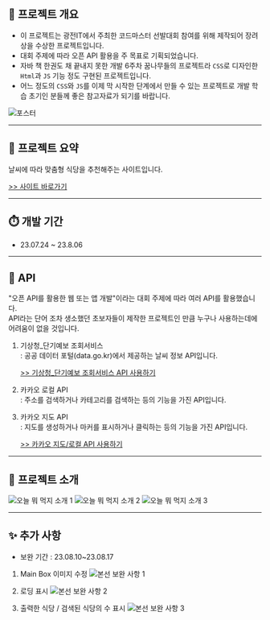 ## 📗 프로젝트 개요

* 이 프로젝트는 광전IT에서 주최한 코드마스터 선발대회 참여를 위해 제작되어 장려상을 수상한 프로젝트입니다.
* 대회 주제에 따라 오픈 API 활용을 주 목표로 기획되었습니다.
* 자바 책 한권도 채 끝내지 못한 개발 6주차 꿈나무들의 프로젝트라 `CSS`로 디자인한 `Html`과 `JS` 기능 정도 구현된 프로젝트입니다.
* 어느 정도의 `CSS`와 `JS`를 이제 막 시작한 단계에서 만들 수 있는 프로젝트로 개발 학습 초기인 분들께 좋은 참고자료가 되기를 바랍니다.

![포스터](https://velog.velcdn.com/images/ksj0314/post/6475c6c5-b7e3-4f37-99e6-41a95ba115f0/image.png)

---

## 📘 프로젝트 요약
날씨에 따라 맞춤형 식당을 추천해주는 사이트입니다.

[>> 사이트 바로가기](https://cmkj0314.neocities.org/)

---

## ⏱️ 개발 기간
* 23.07.24 ~ 23.8.06

---

## 📕 API

"오픈 API를 활용한 웹 또는 앱 개발"이라는 대회 주제에 따라 여러 API를 활용했습니다.<br/>
API라는 단어 조차 생소했던 초보자들이 제작한 프로젝트인 만큼 누구나 사용하는데에 어려움이 없을 것입니다.

1. 기상청_단기예보 조회서비스<br/>
   : 공공 데이터 포털(data.go.kr)에서 제공하는 날씨 정보 API입니다.
   
   [>> 기상청_단기예보 조회서비스 API 사용하기](https://velog.io/@ksj0314/%EA%B8%B0%EC%83%81%EC%B2%AD%EB%8B%A8%EA%B8%B0%EC%98%88%EB%B3%B4-%EC%A1%B0%ED%9A%8C%EC%84%9C%EB%B9%84%EC%8A%A4-API-%EC%82%AC%EC%9A%A9%ED%95%98%EA%B8%B0)

3. 카카오 로컬 API<br/>
   : 주소를 검색하거나 카테고리를 검색하는 등의 기능을 가진 API입니다.

4. 카카오 지도 API<br/>
   : 지도를 생성하거나 마커를 표시하거나 클릭하는 등의 기능을 가진 API입니다.

   [>> 카카오 지도/로컬 API 사용하기](https://velog.io/@ksj0314/JavaScript-%EC%B9%B4%EC%B9%B4%EC%98%A4-API-%EC%82%AC%EC%9A%A9%ED%95%98%EA%B8%B0)

---

## 📙 프로젝트 소개

![오늘 뭐 먹지 소개 1](https://github.com/KSJ0314/codemasickdang/assets/132119447/97d1cd33-f624-416e-b039-25c3aaba6018)
![오늘 뭐 먹지 소개 2](https://github.com/KSJ0314/codemasickdang/assets/132119447/5e3f0299-12ba-4b79-9473-5d80d5d259a6)
![오늘 뭐 먹지 소개 3](https://github.com/KSJ0314/codemasickdang/assets/132119447/bcac43fc-80aa-48de-ba24-54c143d369a2)

---

## ✨ 추가 사항

* 보완 기간 : 23.08.10~23.08.17

1. Main Box 이미지 수정
![본선 보완 사항 1](https://github.com/KSJ0314/codemasickdang/assets/132119447/581c6c75-758e-41e6-9c3d-1bcad83c0d86)

2. 로딩 표시
![본선 보완 사항 2](https://github.com/KSJ0314/codemasickdang/assets/132119447/31da93c2-a542-4631-a5fb-b5c95f0ccc7d)

3. 출력한 식당 / 검색된 식당의 수 표시
![본선 보완 사항 3](https://github.com/KSJ0314/codemasickdang/assets/132119447/32db7263-6c04-4a76-bcb6-91e1f9dd4f03)

